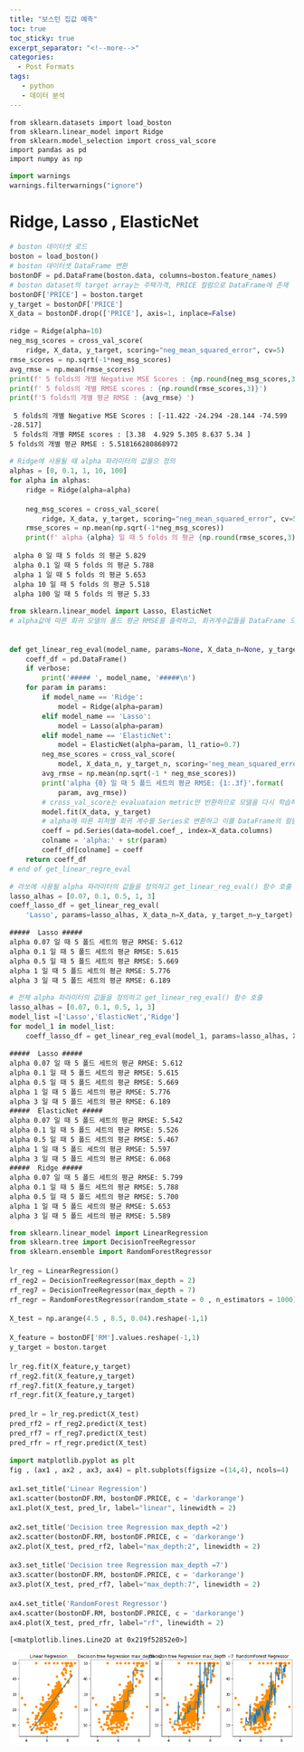 ```yaml
---
title: "보스턴 집값 예측"
toc: true
toc_sticky: true
excerpt_separator: "<!--more-->"
categories:
  - Post Formats
tags:
   - python
   - 데이터 분석
---
```




```
from sklearn.datasets import load_boston
from sklearn.linear_model import Ridge
from sklearn.model_selection import cross_val_score
import pandas as pd
import numpy as np
```




```python
import warnings
warnings.filterwarnings("ignore")
```

# Ridge, Lasso , ElasticNet


```python
# boston 데이터셋 로드
boston = load_boston()
# boston 데이터셋 DataFrame 변환
bostonDF = pd.DataFrame(boston.data, columns=boston.feature_names)
# boston dataset의 target array는 주택가격, PRICE 컬럼으로 DataFrame에 존재
bostonDF['PRICE'] = boston.target
y_target = bostonDF['PRICE']
X_data = bostonDF.drop(['PRICE'], axis=1, inplace=False)
```


```python
ridge = Ridge(alpha=10)
neg_msg_scores = cross_val_score(
    ridge, X_data, y_target, scoring="neg_mean_squared_error", cv=5)
rmse_scores = np.sqrt(-1*neg_msg_scores)
avg_rmse = np.mean(rmse_scores)
print(f' 5 folds의 개별 Negative MSE Scores : {np.round(neg_msg_scores,3)}')
print(f' 5 folds의 개별 RMSE scores : {np.round(rmse_scores,3)}')
print(f'5 folds의 개별 평균 RMSE : {avg_rmse} ')
```

     5 folds의 개별 Negative MSE Scores : [-11.422 -24.294 -28.144 -74.599 -28.517]
     5 folds의 개별 RMSE scores : [3.38  4.929 5.305 8.637 5.34 ]
    5 folds의 개별 평균 RMSE : 5.518166280868972 



```python
# Ridge에 사용될 때 alpha 파라미터의 값들으 정의
alphas = [0, 0.1, 1, 10, 100]
for alpha in alphas:
    ridge = Ridge(alpha=alpha)

    neg_msg_scores = cross_val_score(
        ridge, X_data, y_target, scoring="neg_mean_squared_error", cv=5)
    rmse_scores = np.mean(np.sqrt(-1*neg_msg_scores))
    print(f' alpha {alpha} 일 때 5 folds 의 평균 {np.round(rmse_scores,3) }')
```

     alpha 0 일 때 5 folds 의 평균 5.829
     alpha 0.1 일 때 5 folds 의 평균 5.788
     alpha 1 일 때 5 folds 의 평균 5.653
     alpha 10 일 때 5 folds 의 평균 5.518
     alpha 100 일 때 5 folds 의 평균 5.33



```python
from sklearn.linear_model import Lasso, ElasticNet
# alpha값에 따른 회귀 모델의 폴드 평균 RMSE를 출력하고, 회귀계수값들을 DataFrame 으로 반환해주는 함수


def get_linear_reg_eval(model_name, params=None, X_data_n=None, y_target_n=None, verbose=True):
    coeff_df = pd.DataFrame()
    if verbose:
        print('##### ', model_name, '#####\n')
    for param in params:
        if model_name == 'Ridge':
            model = Ridge(alpha=param)
        elif model_name == 'Lasso':
            model = Lasso(alpha=param)
        elif model_name == 'ElasticNet':
            model = ElasticNet(alpha=param, l1_ratio=0.7)
        neg_mse_scores = cross_val_score(
            model, X_data_n, y_target_n, scoring='neg_mean_squared_error', cv=5)
        avg_rmse = np.mean(np.sqrt(-1 * neg_mse_scores))
        print('alpha {0} 일 때 5 폴드 세트의 평균 RMSE: {1:.3f}'.format(
            param, avg_rmse))
        # cross_val_score는 evaluataion metric만 반환하므로 모델을 다시 학습하여 회귀 계수 추출
        model.fit(X_data, y_target)
        # alpha에 따른 피처별 회귀 계수를 Series로 변환하고 이를 DataFrame의 컬럼으로 추가.
        coeff = pd.Series(data=model.coef_, index=X_data.columns)
        colname = 'alpha:' + str(param)
        coeff_df[colname] = coeff
    return coeff_df
# end of get_linear_regre_eval
```


```python
# 라쏘에 사용될 alpha 파라미터의 값들을 정의하고 get_linear_reg_eval() 함수 호출
lasso_alhas = [0.07, 0.1, 0.5, 1, 3]
coeff_lasso_df = get_linear_reg_eval(
    'Lasso', params=lasso_alhas, X_data_n=X_data, y_target_n=y_target)
```

    #####  Lasso #####
    alpha 0.07 일 때 5 폴드 세트의 평균 RMSE: 5.612
    alpha 0.1 일 때 5 폴드 세트의 평균 RMSE: 5.615
    alpha 0.5 일 때 5 폴드 세트의 평균 RMSE: 5.669
    alpha 1 일 때 5 폴드 세트의 평균 RMSE: 5.776
    alpha 3 일 때 5 폴드 세트의 평균 RMSE: 6.189



```python
# 전체 alpha 파라미터의 값들을 정의하고 get_linear_reg_eval() 함수 호출
lasso_alhas = [0.07, 0.1, 0.5, 1, 3]
model_list =['Lasso','ElasticNet','Ridge']
for model_1 in model_list:
    coeff_lasso_df = get_linear_reg_eval(model_1, params=lasso_alhas, X_data_n=X_data, y_target_n=y_target)
```

    #####  Lasso #####
    alpha 0.07 일 때 5 폴드 세트의 평균 RMSE: 5.612
    alpha 0.1 일 때 5 폴드 세트의 평균 RMSE: 5.615
    alpha 0.5 일 때 5 폴드 세트의 평균 RMSE: 5.669
    alpha 1 일 때 5 폴드 세트의 평균 RMSE: 5.776
    alpha 3 일 때 5 폴드 세트의 평균 RMSE: 6.189
    #####  ElasticNet #####
    alpha 0.07 일 때 5 폴드 세트의 평균 RMSE: 5.542
    alpha 0.1 일 때 5 폴드 세트의 평균 RMSE: 5.526
    alpha 0.5 일 때 5 폴드 세트의 평균 RMSE: 5.467
    alpha 1 일 때 5 폴드 세트의 평균 RMSE: 5.597
    alpha 3 일 때 5 폴드 세트의 평균 RMSE: 6.068
    #####  Ridge #####
    alpha 0.07 일 때 5 폴드 세트의 평균 RMSE: 5.799
    alpha 0.1 일 때 5 폴드 세트의 평균 RMSE: 5.788
    alpha 0.5 일 때 5 폴드 세트의 평균 RMSE: 5.700
    alpha 1 일 때 5 폴드 세트의 평균 RMSE: 5.653
    alpha 3 일 때 5 폴드 세트의 평균 RMSE: 5.589



```python
from sklearn.linear_model import LinearRegression
from sklearn.tree import DecisionTreeRegressor
from sklearn.ensemble import RandomForestRegressor

lr_reg = LinearRegression()
rf_reg2 = DecisionTreeRegressor(max_depth = 2)
rf_reg7 = DecisionTreeRegressor(max_depth = 7)
rf_regr = RandomForestRegressor(random_state = 0 , n_estimators = 1000)

X_test = np.arange(4.5 , 8.5, 0.04).reshape(-1,1)

X_feature = bostonDF['RM'].values.reshape(-1,1)
y_target = boston.target

lr_reg.fit(X_feature,y_target)
rf_reg2.fit(X_feature,y_target)
rf_reg7.fit(X_feature,y_target)
rf_regr.fit(X_feature,y_target)

pred_lr = lr_reg.predict(X_test)
pred_rf2 = rf_reg2.predict(X_test)
pred_rf7 = rf_reg7.predict(X_test)
pred_rfr = rf_regr.predict(X_test)
```


```python
import matplotlib.pyplot as plt
fig , (ax1 , ax2 , ax3, ax4) = plt.subplots(figsize =(14,4), ncols=4)

ax1.set_title('Linear Regression')
ax1.scatter(bostonDF.RM, bostonDF.PRICE, c = 'darkorange')
ax1.plot(X_test, pred_lr, label="linear", linewidth = 2)

ax2.set_title('Decision tree Regression max_depth =2')
ax2.scatter(bostonDF.RM, bostonDF.PRICE, c = 'darkorange')
ax2.plot(X_test, pred_rf2, label="max_depth:2", linewidth = 2)

ax3.set_title('Decision tree Regression max_depth =7')
ax3.scatter(bostonDF.RM, bostonDF.PRICE, c = 'darkorange')
ax3.plot(X_test, pred_rf7, label="max_depth:7", linewidth = 2)

ax4.set_title('RandomForest Regressor')
ax4.scatter(bostonDF.RM, bostonDF.PRICE, c = 'darkorange')
ax4.plot(X_test, pred_rfr, label="rf", linewidth = 2)
```




    [<matplotlib.lines.Line2D at 0x219f52852e0>]




![png](github_img\boston\output_10_1.png)
    



```python

```
